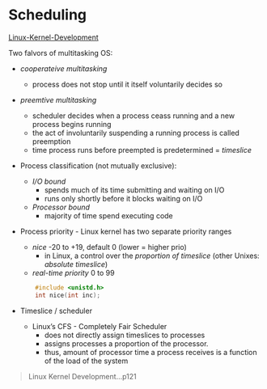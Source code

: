 # Scheduling

[Linux-Kernel-Development]

Two falvors of multitasking OS:

* _cooperateive multitasking_
  * process does not stop until it itself voluntarily decides so
* _preemtive multitasking_
  * scheduler decides when a process ceass running and a new process begins running
  * the act of involuntarily suspending a running process is called preemption
  * time process runs before preempted is predetermined = _timeslice_

* Process classification (not mutually exclusive):
  * _I/O bound_
    * spends much of its time submitting and waiting on I/O
    * runs only shortly before it blocks waiting on I/O
  * _Processor bound_
    * majority of time spend executing code

* Process priority - Linux kernel has two separate priority ranges
  * _nice_ -20 to +19, default 0  (lower = higher prio)
    * in Linux, a control over the _proportion of timeslice_ (other Unixes: _absolute timeslice_)
  * _real-time priority_ 0 to 99
  ```c
      #include <unistd.h>
      int nice(int inc);
   ```

* Timeslice / scheduler
  * Linux’s CFS - Completely Fair Scheduler
    * does not directly assign timeslices to processes
    * assigns processes a proportion of the processor.
    * thus, amount of processor time a process receives is a function of the load of the system

> Linux Kernel Development...p121

[Linux-System-Programming]:https://www.oreilly.com/library/view/linux-system-programming/9781449341527/
[Linux-Kernel-Development]:https://www.oreilly.com/library/view/linux-kernel-development/9780768696974/
[Operating-System-Concepts]: https://codex.cs.yale.edu/avi/os-book/
